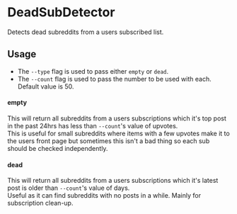 # DeadSubDetector
Detects dead subreddits from a users subscribed list.

## Usage
- The `--type` flag is used to pass either `empty` or `dead`.
- The `--count` flag is used to pass the number to be used with each. Default value is 50.

#### empty
This will return all subreddits from a users subscriptions which it's top post in the past 24hrs has less than `--count`'s value of upvotes.  
This is useful for small subreddits where items with a few upvotes make it to the users front page but sometimes this isn't a bad thing so each sub should be checked independently.


#### dead
This will return all subreddits from a users subscriptions which it's latest post is older than `--count`'s value of days.  
Useful as it can find subreddits with no posts in a while. Mainly for subscription clean-up.
